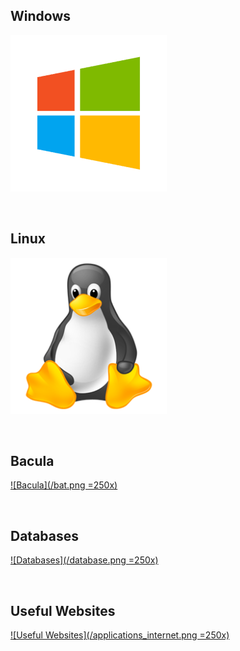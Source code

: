 ## Windows
[<img src="https://github.com/Ashdf1992/wiki/blob/main/assets/images/windows-icon-png-5814.png" width="250"/>](https://github.com/Ashdf1992/wiki/blob/main/assets/pages/Windows.md)

<br>

## Linux
[<img src="https://github.com/Ashdf1992/wiki/blob/main/assets/images/linux-icon-28163.png" width="250"/>](https://github.com/Ashdf1992/wiki/blob/main/Linux.md)

<br>

## Bacula
[![Bacula](/bat.png =250x)](/Backups/Bacula)

<br>

## Databases
[![Databases](/database.png =250x)](/databases/)

<br>

## Useful Websites
[![Useful Websites](/applications_internet.png =250x)](https://home.xyz-studios.co.uk/)
